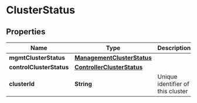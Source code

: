 # ClusterStatus

## Properties
Name | Type | Description | Notes
------------ | ------------- | ------------- | -------------
**mgmtClusterStatus** | [**ManagementClusterStatus**](ManagementClusterStatus.md) |  |  [optional]
**controlClusterStatus** | [**ControllerClusterStatus**](ControllerClusterStatus.md) |  |  [optional]
**clusterId** | **String** | Unique identifier of this cluster |  [optional]

